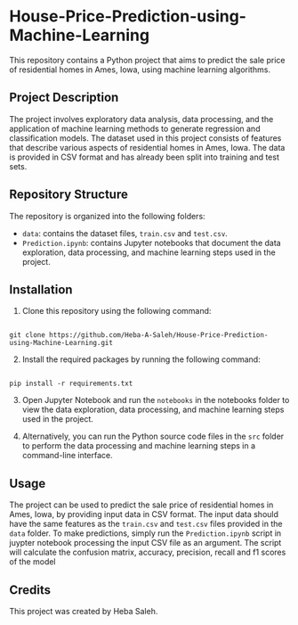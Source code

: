 # House-Price-Prediction-using-Machine-Learning


This repository contains a Python project that aims to predict the sale price of residential homes in Ames, Iowa, using machine learning algorithms.

## Project Description

The project involves exploratory data analysis, data processing, and the application of machine learning methods to generate regression and classification models. The dataset used in this project consists of features that describe various aspects of residential homes in Ames, Iowa. The data is provided in CSV format and has already been split into training and test sets.

## Repository Structure

The repository is organized into the following folders:

  * `data`: contains the dataset files, `train.csv` and `test.csv`.
  * `Prediction.ipynb`: contains Jupyter notebooks that document the data exploration, data processing, and machine learning steps used in the project.

## Installation

 1. Clone this repository using the following command:

```

git clone https://github.com/Heba-A-Saleh/House-Price-Prediction-using-Machine-Learning.git

```

  2. Install the required packages by running the following command:
```

pip install -r requirements.txt

```

  3. Open Jupyter Notebook and run the `notebooks` in the notebooks folder to view the data exploration, data processing, and machine learning steps used in the project.

  4. Alternatively, you can run the Python source code files in the `src` folder to perform the data processing and machine learning steps in a command-line interface.

## Usage

The project can be used to predict the sale price of residential homes in Ames, Iowa, by providing input data in CSV format. The input data should have the same features as the `train.csv` and `test.csv` files provided in the `data` folder. To make predictions, simply run the `Prediction.ipynb` script in juypter notebook processing the input CSV file as an argument. The script will calculate the confusion matrix, accuracy, precision, recall and f1 scores of the model

## Credits

This project was created by Heba Saleh.
